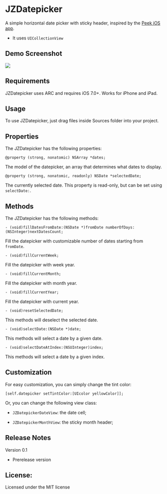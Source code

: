 # JZDatepicker

A simple horizontal date picker with sticky header, inspired by the [Peek iOS app](https://itunes.apple.com/us/app/peek-tours-activities/id767696645?mt=8).

* It uses `UICollectionView`

## Demo Screenshot

<img src="https://github.com/haojianzong/JZDatepicker/blob/master/demo.gif" LOOP=INFINITE/>

## Requirements
JZDatepicker uses ARC and requires iOS 7.0+. Works for iPhone and iPad.

## Usage
To use JZDatepicker, just drag files inside Sources folder into your project.

## Properties
The JZDatepicker has the following properties:

    @property (strong, nonatomic) NSArray *dates;
The model of the datepicker, an array that determines what dates to display.

    @property (strong, nonatomic, readonly) NSDate *selectedDate;
The currently selected date. This property is read-only, but can be set using `selectDate:`.

## Methods

The JZDatepicker has the following methods:

    - (void)fillDatesFromDate:(NSDate *)fromDate numberOfDays:(NSInteger)nextDatesCount;
Fill the datepicker with customizable number of dates starting from `fromDate`.

    - (void)fillCurrentWeek;
Fill the datepicker with week year.

    - (void)fillCurrentMonth;
Fill the datepicker with month year.

    - (void)fillCurrentYear;
Fill the datepicker with current year.

    - (void)resetSelectedDate;
This methods will deselect the selected date. 

    - (void)selectDate:(NSDate *)date;
This methods will select a date by a given date.

    - (void)selectDateAtIndex:(NSUInteger)index;
This methods will select a date by a given index.


## Customization

For easy customization, you can simply change the tint color:

    [self.datepicker setTintColor:[UIcolor yellowColor]];

Or, you can change the following view class:

- `JZDatepickerDateView`: the date cell;

- `JZDatepickerMonthView`: the sticky month header;

## Release Notes

Version 0.1

- Prerelease version

## License:
Licensed under the MIT license
